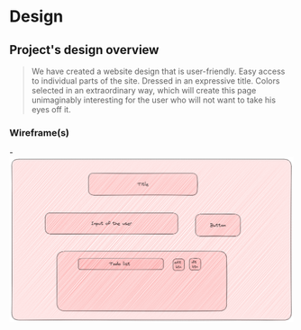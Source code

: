# Design

## Project's design overview

> We have created a website design that is user-friendly. Easy access to
   individual parts of the site. Dressed in an expressive title. Colors selected
   in an extraordinary way, which will create this page unimaginably interesting
   for the user who will not want to take his eyes off it.

### Wireframe(s)
-![Design](../assets/design.png)
